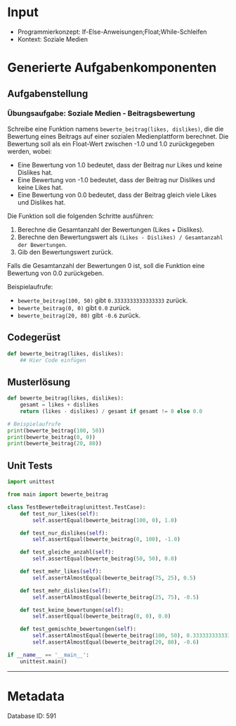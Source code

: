 # Input
- Programmierkonzept: If-Else-Anweisungen;Float;While-Schleifen
- Kontext: Soziale Medien

# Generierte Aufgabenkomponenten
## Aufgabenstellung
### Übungsaufgabe: Soziale Medien - Beitragsbewertung

Schreibe eine Funktion namens `bewerte_beitrag(likes, dislikes)`, die die Bewertung eines Beitrags auf einer sozialen Medienplattform berechnet. Die Bewertung soll als ein Float-Wert zwischen -1.0 und 1.0 zurückgegeben werden, wobei:

- Eine Bewertung von 1.0 bedeutet, dass der Beitrag nur Likes und keine Dislikes hat.
- Eine Bewertung von -1.0 bedeutet, dass der Beitrag nur Dislikes und keine Likes hat.
- Eine Bewertung von 0.0 bedeutet, dass der Beitrag gleich viele Likes und Dislikes hat.

Die Funktion soll die folgenden Schritte ausführen:

1. Berechne die Gesamtanzahl der Bewertungen (Likes + Dislikes).
2. Berechne den Bewertungswert als `(Likes - Dislikes) / Gesamtanzahl der Bewertungen`.
3. Gib den Bewertungswert zurück.

Falls die Gesamtanzahl der Bewertungen 0 ist, soll die Funktion eine Bewertung von 0.0 zurückgeben.

Beispielaufrufe:
- `bewerte_beitrag(100, 50)` gibt `0.3333333333333333` zurück.
- `bewerte_beitrag(0, 0)` gibt `0.0` zurück.
- `bewerte_beitrag(20, 80)` gibt `-0.6` zurück.

## Codegerüst
```python
def bewerte_beitrag(likes, dislikes):
    ## Hier Code einfügen
```

## Musterlösung
```python
def bewerte_beitrag(likes, dislikes):
    gesamt = likes + dislikes
    return (likes - dislikes) / gesamt if gesamt != 0 else 0.0

# Beispielaufrufe
print(bewerte_beitrag(100, 50))
print(bewerte_beitrag(0, 0))
print(bewerte_beitrag(20, 80))
```

## Unit Tests
```python
import unittest

from main import bewerte_beitrag

class TestBewerteBeitrag(unittest.TestCase):
    def test_nur_likes(self):
        self.assertEqual(bewerte_beitrag(100, 0), 1.0)

    def test_nur_dislikes(self):
        self.assertEqual(bewerte_beitrag(0, 100), -1.0)

    def test_gleiche_anzahl(self):
        self.assertEqual(bewerte_beitrag(50, 50), 0.0)

    def test_mehr_likes(self):
        self.assertAlmostEqual(bewerte_beitrag(75, 25), 0.5)

    def test_mehr_dislikes(self):
        self.assertAlmostEqual(bewerte_beitrag(25, 75), -0.5)

    def test_keine_bewertungen(self):
        self.assertEqual(bewerte_beitrag(0, 0), 0.0)

    def test_gemischte_bewertungen(self):
        self.assertAlmostEqual(bewerte_beitrag(100, 50), 0.3333333333333333)
        self.assertAlmostEqual(bewerte_beitrag(20, 80), -0.6)

if __name__ == '__main__':
    unittest.main()
```
___
# Metadata
Database ID: 591
